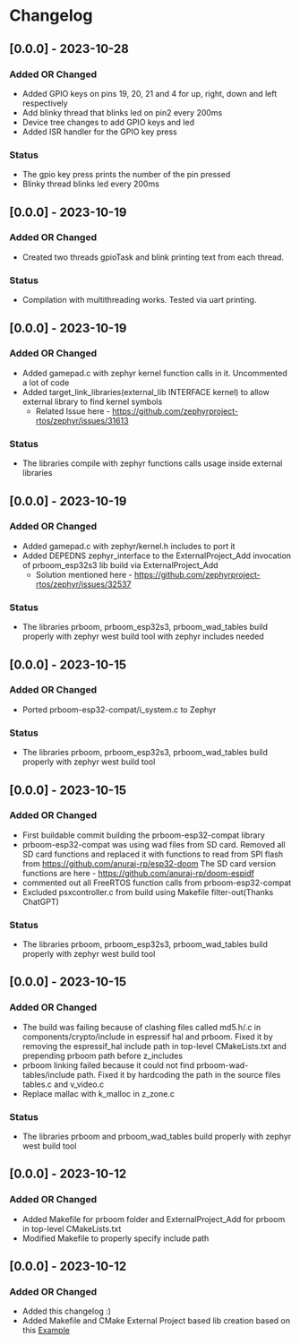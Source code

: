 # Changelog

## [0.0.0] - 2023-10-28

### Added OR Changed
- Added GPIO keys on pins 19, 20, 21 and 4 for up, right, down and left respectively
- Add blinky thread that blinks led on pin2 every 200ms
- Device tree changes to add GPIO keys and led
- Added ISR handler for the GPIO key press

### Status
- The gpio key press prints the number of the pin pressed
- Blinky thread blinks led every 200ms

## [0.0.0] - 2023-10-19

### Added OR Changed
- Created two threads gpioTask and blink printing text from each thread.

### Status
- Compilation with multithreading works. Tested via uart printing.

## [0.0.0] - 2023-10-19

### Added OR Changed
- Added gamepad.c with zephyr kernel function calls in it. Uncommented a lot of code 
- Added target_link_libraries(external_lib INTERFACE kernel) to allow external library to find kernel symbols
    - Related Issue here - https://github.com/zephyrproject-rtos/zephyr/issues/31613

### Status
- The libraries compile with zephyr functions calls usage inside external libraries

## [0.0.0] - 2023-10-19

### Added OR Changed
- Added gamepad.c with zephyr/kernel.h includes to port it
- Added DEPEDNS zephyr_interface to the ExternalProject_Add invocation of prboom_esp32s3 lib build via ExternalProject_Add
    - Solution mentioned here - https://github.com/zephyrproject-rtos/zephyr/issues/32537

### Status
- The libraries prboom, prboom_esp32s3, prboom_wad_tables build properly with zephyr west build tool with zephyr includes needed

## [0.0.0] - 2023-10-15

### Added OR Changed
- Ported prboom-esp32-compat/i_system.c to Zephyr

### Status
- The libraries prboom, prboom_esp32s3, prboom_wad_tables build properly with zephyr west build tool 

## [0.0.0] - 2023-10-15

### Added OR Changed
- First buildable commit building the prboom-esp32-compat library
- prboom-esp32-compat was using wad files from SD card. Removed all SD card functions
  and replaced it with functions to read from SPI flash from https://github.com/anuraj-rp/esp32-doom
  The SD card version functions are here - https://github.com/anuraj-rp/doom-espidf
- commented out all FreeRTOS function calls from prboom-esp32-compat
- Excluded psxcontroller.c from build using Makefile filter-out(Thanks ChatGPT)

### Status
- The libraries prboom, prboom_esp32s3, prboom_wad_tables build properly with zephyr west build tool 

## [0.0.0] - 2023-10-15

### Added OR Changed
- The build was failing because of clashing files called md5.h/.c in components/crypto/include in espressif hal and prboom.
  Fixed it by removing the espressif_hal include path in top-level CMakeLists.txt and prepending prboom path before z_includes
- prboom linking failed because it could not find prboom-wad-tables/include path.
  Fixed it by hardcoding the path in the source files tables.c and v_video.c
- Replace mallac with k_malloc in z_zone.c

### Status
- The libraries prboom and prboom_wad_tables build properly with zephyr west build tool 

## [0.0.0] - 2023-10-12

### Added OR Changed
- Added Makefile for prboom folder and ExternalProject_Add for prboom in top-level CMakeLists.txt
- Modified Makefile to properly specify include path 

## [0.0.0] - 2023-10-12

### Added OR Changed
- Added this changelog :)
- Added Makefile and CMake External Project based lib creation based on this [Example](https://github.com/anuraj-rp/zephyr-esp32/tree/main/esp32_samples/03_mylibtest)

